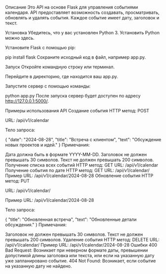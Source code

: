 Описание
Это API на основе Flask для управления событиями календаря. API предоставляет возможность создавать, просматривать, обновлять и удалять события. Каждое событие имеет дату, заголовок и текст.

Установка
Убедитесь, что у вас установлен Python 3. Установить Python можно здесь.

Установите Flask с помощью pip:

pip install flask
Сохраните исходный код в файл, например app.py.

Запуск
Откройте командную строку или терминал.

Перейдите в директорию, где находится ваш app.py.

Запустите сервер с помощью команды:

python app.py
После запуска сервер будет доступен по адресу http://127.0.0.1:5000/.

Примеры использования API
Создание события
HTTP метод: POST

URL: /api/v1/calendar

Тело запроса:

{
    "date": "2024-08-28",
    "title": "Встреча с клиентом",
    "text": "Обсуждение новых проектов и идей."
}
Примечания:

Дата должна быть в формате YYYY-MM-DD.
Заголовок не должен превышать 30 символов.
Текст не должен превышать 200 символов.
Получение списка всех событий
HTTP метод: GET
URL: /api/v1/calendar
Получение события по дате
HTTP метод: GET
URL: /api/v1/calendar/<date>
Пример URL: /api/v1/calendar/2024-08-28
Обновление события
HTTP метод: PUT

URL: /api/v1/calendar/<date>

Пример URL: /api/v1/calendar/2024-08-28

Тело запроса:

{
    "title": "Обновленная встреча",
    "text": "Обновленные детали обсуждения."
}
Примечания:

Заголовок не должен превышать 30 символов.
Текст не должен превышать 200 символов.
Удаление события
HTTP метод: DELETE
URL: /api/v1/calendar/<date>
Пример URL: /api/v1/calendar/2024-08-28
Ошибки
400 Bad Request: Возникает при неверном формате даты, превышении допустимой длины заголовка или текста, или если на указанную дату уже запланировано событие.
404 Not Found: Возникает, если событие на указанную дату не найдено.
